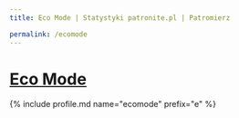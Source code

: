 ```yaml
---
title: Eco Mode | Statystyki patronite.pl | Patromierz

permalink: /ecomode
---
```


# [Eco Mode](https://patronite.pl/ecomode)

{% include profile.md name="ecomode" prefix="e" %}

